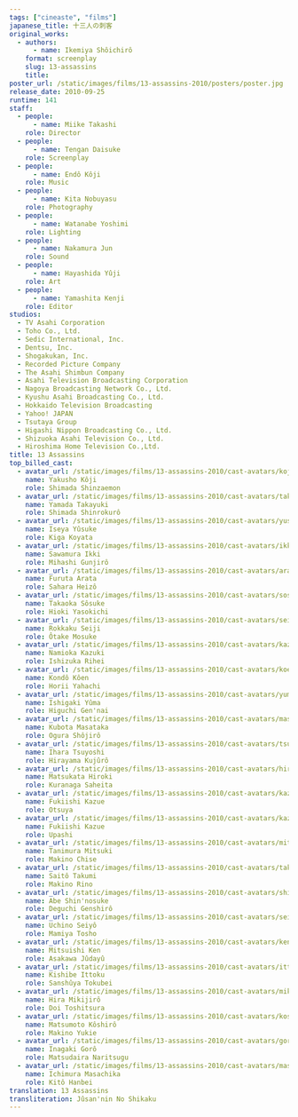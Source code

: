 ```yaml
---
tags: ["cineaste", "films"]
japanese_title: 十三人の刺客
original_works:
  - authors:
      - name: Ikemiya Shôichirô
    format: screenplay
    slug: 13-assassins
    title:
poster_url: /static/images/films/13-assassins-2010/posters/poster.jpg
release_date: 2010-09-25
runtime: 141
staff:
  - people:
      - name: Miike Takashi
    role: Director
  - people:
      - name: Tengan Daisuke
    role: Screenplay
  - people:
      - name: Endô Kôji
    role: Music
  - people:
      - name: Kita Nobuyasu
    role: Photography
  - people:
      - name: Watanabe Yoshimi
    role: Lighting
  - people:
      - name: Nakamura Jun
    role: Sound
  - people:
      - name: Hayashida Yûji
    role: Art
  - people:
      - name: Yamashita Kenji
    role: Editor
studios:
  - TV Asahi Corporation
  - Toho Co., Ltd.
  - Sedic International, Inc.
  - Dentsu, Inc.
  - Shogakukan, Inc.
  - Recorded Picture Company
  - The Asahi Shimbun Company
  - Asahi Television Broadcasting Corporation
  - Nagoya Broadcasting Network Co., Ltd.
  - Kyushu Asahi Broadcasting Co., Ltd.
  - Hokkaido Television Broadcasting
  - Yahoo! JAPAN
  - Tsutaya Group
  - Higashi Nippon Broadcasting Co., Ltd.
  - Shizuoka Asahi Television Co., Ltd.
  - Hiroshima Home Television Co.,Ltd.
title: 13 Assassins
top_billed_cast:
  - avatar_url: /static/images/films/13-assassins-2010/cast-avatars/koji-yakusho-0.jpg
    name: Yakusho Kôji
    role: Shimada Shinzaemon
  - avatar_url: /static/images/films/13-assassins-2010/cast-avatars/takayuki-yamada-0.jpg
    name: Yamada Takayuki
    role: Shimada Shinrokurô
  - avatar_url: /static/images/films/13-assassins-2010/cast-avatars/yusuke-iseya-0.jpg
    name: Iseya Yûsuke
    role: Kiga Koyata
  - avatar_url: /static/images/films/13-assassins-2010/cast-avatars/ikki-sawamura-0.jpg
    name: Sawamura Ikki
    role: Mihashi Gunjirô
  - avatar_url: /static/images/films/13-assassins-2010/cast-avatars/arata-furuta-0.jpg
    name: Furuta Arata
    role: Sahara Heizô
  - avatar_url: /static/images/films/13-assassins-2010/cast-avatars/sosuke-takaoka-0.jpg
    name: Takaoka Sôsuke
    role: Hioki Yasokichi
  - avatar_url: /static/images/films/13-assassins-2010/cast-avatars/seiji-rokkaku-0.jpg
    name: Rokkaku Seiji
    role: Ôtake Mosuke
  - avatar_url: /static/images/films/13-assassins-2010/cast-avatars/kazuki-namioka-0.jpg
    name: Namioka Kazuki
    role: Ishizuka Rihei
  - avatar_url: /static/images/films/13-assassins-2010/cast-avatars/koen-kondo-0.jpg
    name: Kondô Kôen
    role: Horii Yahachi
  - avatar_url: /static/images/films/13-assassins-2010/cast-avatars/yuma-ishigaki-0.jpg
    name: Ishigaki Yûma
    role: Higuchi Gen'nai
  - avatar_url: /static/images/films/13-assassins-2010/cast-avatars/masataka-kubota-0.jpg
    name: Kubota Masataka
    role: Ogura Shôjirô
  - avatar_url: /static/images/films/13-assassins-2010/cast-avatars/tsuyoshi-ihara-0.jpg
    name: Ihara Tsuyoshi
    role: Hirayama Kujûrô
  - avatar_url: /static/images/films/13-assassins-2010/cast-avatars/hiroki-matsukata-0.jpg
    name: Matsukata Hiroki
    role: Kuranaga Saheita
  - avatar_url: /static/images/films/13-assassins-2010/cast-avatars/kazue-fukiishi-0.jpg
    name: Fukiishi Kazue
    role: Otsuya
  - avatar_url: /static/images/films/13-assassins-2010/cast-avatars/kazue-fukiishi-1.jpg
    name: Fukiishi Kazue
    role: Upashi
  - avatar_url: /static/images/films/13-assassins-2010/cast-avatars/mitsuki-tanimura-0.jpg
    name: Tanimura Mitsuki
    role: Makino Chise
  - avatar_url: /static/images/films/13-assassins-2010/cast-avatars/takumi-saito-0.jpg
    name: Saitô Takumi
    role: Makino Rino
  - avatar_url: /static/images/films/13-assassins-2010/cast-avatars/shinnosuke-abe-0.jpg
    name: Abe Shin'nosuke
    role: Deguchi Genshirô
  - avatar_url: /static/images/films/13-assassins-2010/cast-avatars/seiyo-uchino-0.jpg
    name: Uchino Seiyô
    role: Mamiya Tosho
  - avatar_url: /static/images/films/13-assassins-2010/cast-avatars/ken-mitsuishi-0.jpg
    name: Mitsuishi Ken
    role: Asakawa Jûdayû
  - avatar_url: /static/images/films/13-assassins-2010/cast-avatars/ittoku-kishibe-0.jpg
    name: Kishibe Ittoku
    role: Sanshûya Tokubei
  - avatar_url: /static/images/films/13-assassins-2010/cast-avatars/mikijiro-hira-0.jpg
    name: Hira Mikijirô
    role: Doi Toshitsura
  - avatar_url: /static/images/films/13-assassins-2010/cast-avatars/koshiro-matsumoto-0.jpg
    name: Matsumoto Kôshirô
    role: Makino Yukie
  - avatar_url: /static/images/films/13-assassins-2010/cast-avatars/goro-inagaki-0.jpg
    name: Inagaki Gorô
    role: Matsudaira Naritsugu
  - avatar_url: /static/images/films/13-assassins-2010/cast-avatars/masachika-ichimura-0.jpg
    name: Ichimura Masachika
    role: Kitô Hanbei
translation: 13 Assassins
transliteration: Jûsan'nin No Shikaku
---
```

